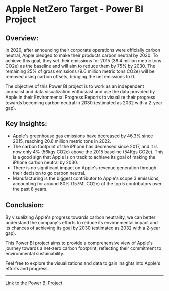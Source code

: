 # Apple NetZero Target - Power BI Project

## Overview:
In 2020, after announcing their corporate operations were officially carbon neutral, Apple pledged to make their products carbon neutral by 2030. To achieve this goal, they set their emissions for 2015 (38.4 million metric tons CO2e) as the baseline and will aim to reduce them by 75% by 2030. The remaining 25% of gross emissions (9.6 million metric tons CO2e) will be removed using carbon offsets, bringing the net emissions to 0. 

The objective of this Power BI project is to work as an independent journalist and data visualization enthusiast and use the data provided by Apple in their Environmental Progress Reports to visualize their progress towards becoming carbon neutral in 2030 (estimated as 2032 with a 2-year gap).

## Key Insights:
- Apple's greenhouse gas emissions have decreased by 46.3% since 2015, reaching 20.6 million metric tons in 2022.
- The carbon footprint of the iPhone has decreased since 2017, and it is now only 4% (56kgs CO2e) above the 2015 baseline (54Kgs CO2e). This is a good sign that Apple is on track to achieve its goal of making the iPhone carbon neutral by 2030.
- There is no significant impact on Apple's revenue generation through their decision to go carbon neutral.
- Manufacturing is the biggest contributor to Apple's scope 3 emissions, accounting for around 80% (157Mt CO2e) of the top 5 contributors over the past 8 years.

## Conclusion:
By visualizing Apple's progress towards carbon neutrality, we can better understand the company's efforts to reduce its environmental impact and its chances of achieving its goal by 2030 (estimated as 2032 with a 2-year gap).

This Power BI project aims to provide a comprehensive view of Apple's journey towards a net-zero carbon footprint, reflecting their commitment to environmental sustainability.

Feel free to explore the visualizations and data to gain insights into Apple's efforts and progress.


---

[Link to the Power BI Project](https://github.com/ashay-thamankar/Apple_NetZero_Target)
